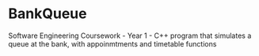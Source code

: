 # BankQueue
 Software Engineering Coursework - Year 1 - C++ program that simulates a queue at the bank, with appoinmtments and timetable functions
